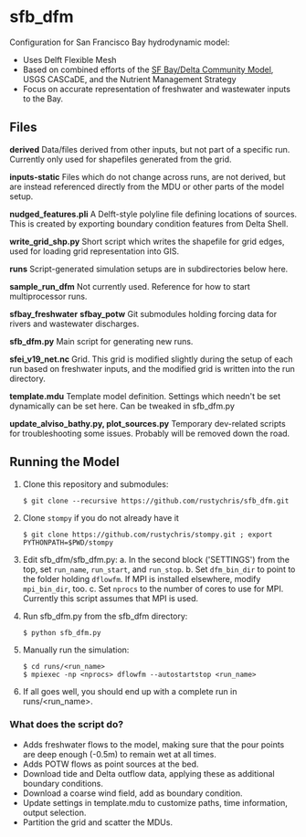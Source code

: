 # sfb_dfm

Configuration for San Francisco Bay hydrodynamic model:
 * Uses Delft Flexible Mesh
 * Based on combined efforts of the [SF Bay/Delta Community Model](http://www.d3d-baydelta.org/), USGS CASCaDE, and the Nutrient Management Strategy
 * Focus on accurate representation of freshwater and wastewater inputs to the Bay.

## Files

**derived**
  Data/files derived from other inputs, but not part of a specific run.
  Currently only used for shapefiles generated from the grid.
  
**inputs-static**
  Files which do not change across runs, are not derived, but are instead
  referenced directly from the MDU or other parts of the model setup.
  
**nudged_features.pli**
  A Delft-style polyline file defining locations of sources.  This is created
  by exporting boundary condition features from Delta Shell.
  
**write_grid_shp.py**
  Short script which writes the shapefile for grid edges, used for loading
  grid representation into GIS.
  
**runs**
  Script-generated simulation setups are in subdirectories below here.
  
**sample_run_dfm**
  Not currently used.  Reference for how to start multiprocessor runs.
  
**sfbay_freshwater**
**sfbay_potw**
  Git submodules holding forcing data for rivers and wastewater discharges.
  
**sfb_dfm.py**
  Main script for generating new runs.
  
**sfei_v19_net.nc**
  Grid.  This grid is modified slightly during the setup of each run based
  on freshwater inputs, and the modified grid is written into the run directory.
  
**template.mdu**
  Template model definition.  Settings which needn't be set dynamically can
  be set here.  Can be tweaked in sfb_dfm.py
  
**update_alviso_bathy.py, plot_sources.py**
  Temporary dev-related scripts for troubleshooting some issues.  Probably
  will be removed down the road.

## Running the Model

1. Clone this repository and submodules:

    ```$ git clone --recursive https://github.com/rustychris/sfb_dfm.git```

2. Clone `stompy` if you do not already have it

    ```$ git clone https://github.com/rustychris/stompy.git ; export PYTHONPATH=$PWD/stompy```
    
3. Edit sfb_dfm/sfb_dfm.py:
  a. In the second block ('SETTINGS') from the top, set `run_name`, `run_start`, and `run_stop`.
  b. Set `dfm_bin_dir` to point to the folder holding `dflowfm`.  If MPI is installed elsewhere, modify `mpi_bin_dir`, too.
  c. Set `nprocs` to the number of cores to use for MPI.  Currently this script assumes that MPI is used.
  
4. Run sfb_dfm.py from the sfb_dfm directory:

    ```
    $ python sfb_dfm.py
    ```
    
5. Manually run the simulation:

     ```
     $ cd runs/<run_name>
     $ mpiexec -np <nprocs> dflowfm --autostartstop <run_name>
     ```
  
5. If all goes well, you should end up with a complete run in runs/<run_name>.

### What does the script do?

* Adds freshwater flows to the model, making sure that the pour points are deep enough (-0.5m) to remain wet at all times.
* Adds POTW flows as point sources at the bed.
* Download tide and Delta outflow data, applying these as additional boundary conditions.
* Download a coarse wind field, add as boundary condition.
* Update settings in template.mdu to customize paths, time information, output selection.
* Partition the grid and scatter the MDUs.


 
